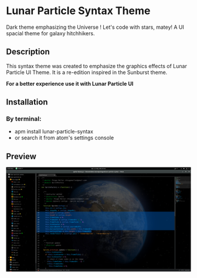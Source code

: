 Lunar Particle Syntax Theme
=========
Dark theme emphasizing the Universe ! Let's code with stars, matey!
A UI spacial theme for galaxy hitchhikers.

Description
----------------
This syntax theme was created to emphasize the graphics effects of Lunar Particle UI Theme. It is a re-edition inspired in the Sunburst
theme.

**For a better experience use it with Lunar Particle UI**

Installation
------------

### By terminal:

* apm install lunar-particle-syntax
* or search it from atom's settings console

Preview
-----------

![Screenshot](https://raw.githubusercontent.com/Atomic-Ideas/screenshots/master/lunar-particle-ui.png)
